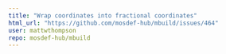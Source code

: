 ```yaml
---
title: "Wrap coordinates into fractional coordinates"
html_url: "https://github.com/mosdef-hub/mbuild/issues/464"
user: mattwthompson
repo: mosdef-hub/mbuild
---
```


